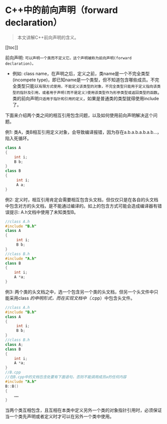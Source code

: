 

# C++中的前向声明（forward declaration）

> 本文讲解C++前向声明的含义。

[[toc]]

前向声明: `可以声明一个类而不定义它。这个声明被称为前向声明(forward declaration)。`
* 例如: class name，在声明之后，定义之前，类name是一个不完全类型(incompete type)，即已知name是一个类型，但不知道包含哪些成员。不完全类型只能以`有限方式使用，不能定义该类型的对象，不完全类型只能用于定义指向该类型的指针及引用，或者用于声明(而不是定义)使用该类型作为形参类型或返回类型的函数`。类的前向声明`只适用于指针和引用的定义`，如果是普通类的类型就得使用include了。 

下面来介绍两个类之间的相互引用包含问题，以及如何使用前向声明解决这个问题。   

例1: 类A，类B相互引用定义对象，会导致编译报错，因为存在a.b.a.b.a.b.a.b...，陷入死循环。

```cpp
class A
{
    int i;
    B b;
}
class B
{
     int i;
     A a;
}
```

例2: 定义时，相互引用肯定会需要相互包含头文档，但仅仅只是在各自的头文档中包含对方的头文档，是不能通过编译的。如上的包含方式可能会造成编译器有错误提示: A.h文档中使用了未知类型B。

```cpp
//class A.h
#include "B.h"
class A
{
     int i;
     B b;
}
//class B.h
#include "A.h"
class B
{
    int i;
    A *a;
}
```

例3: 两个类的头文档之中，选一个包含另一个类的头文档，但另一个头文件中只能采用class *的申明形式，而在实现文档中（*.cpp）中包含头文件。

```cpp
//class A.h
#include "B.h"
class A
{
     int i;
     B b;
}
//class B.h
class A;
class B
{
    int i;
    A *a;
}
//B.cpp
//在B.cpp中的文档包含处要有下面语句，否则不能调用成员a的任何内容
#include "A.h"
B::B()
{
    ……
}
```

当两个类互相包含，且互相在本类中定义另外一个类的对象指针引用时，必须保证当一个类先声明或者定义时才可以在另外一个类中使用。